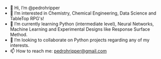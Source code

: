 - 👋 Hi, I’m @pedrohripper
- 👀 I’m interested in Chemistry, Chemical Engineering, Data Science and TableTop RPG's!
- 🌱 I’m currently learning Python (intermediate level), Neural Networks, Machine Learning and Experimental Designs like Response Surface Method.
- 💞️ I’m looking to collaborate on Python projects regarding any of my interests.
- 📫 How to reach me: pedrohripper@gmail.com

<!---
pedrohripper/pedrohripper is a ✨ special ✨ repository because its `README.md` (this file) appears on your GitHub profile.
You can click the Preview link to take a look at your changes.
--->
